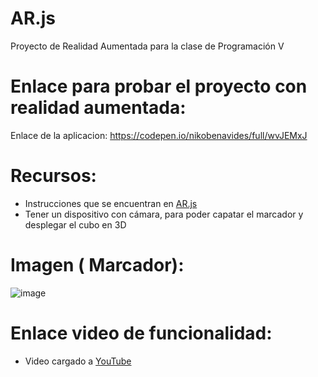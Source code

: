 # AR.js
Proyecto de Realidad Aumentada para la clase de Programación V
# Enlace para probar el proyecto con realidad aumentada:
Enlace de la aplicacion: https://codepen.io/nikobenavides/full/wvJEMxJ
# Recursos:
* Instrucciones que se encuentran en [AR.js](https://3sidedcube.com/ar-js-a-guide-to-developing-an-augmented-reality-web-app/)
* Tener un dispositivo con cámara, para poder capatar el marcador y desplegar el cubo en 3D
# Imagen ( Marcador):
 ![image](https://user-images.githubusercontent.com/80792944/121441920-3e9d6080-c950-11eb-864a-4177283641df.png)
# Enlace video de funcionalidad:
* Video cargado a [YouTube](https://www.youtube.com/watch?v=CfNg-T8eu0g)
